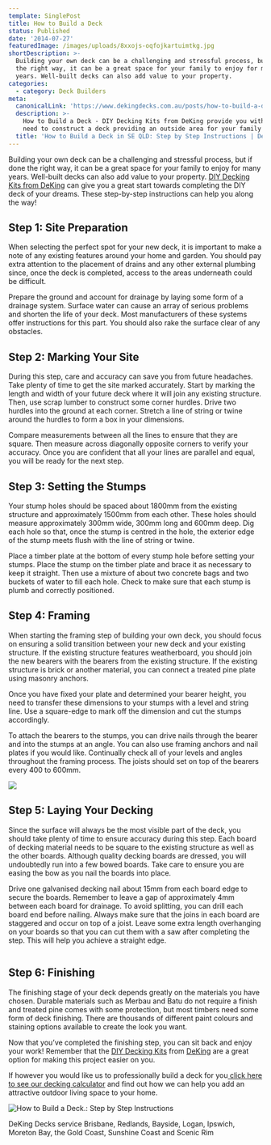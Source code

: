 ```yaml
---
template: SinglePost
title: How to Build a Deck
status: Published
date: '2014-07-27'
featuredImage: /images/uploads/8xxojs-oqfojkartuimtkg.jpg
shortDescription: >-
  Building your own deck can be a challenging and stressful process, but if done
  the right way, it can be a great space for your family to enjoy for many
  years. Well-built decks can also add value to your property.
categories:
  - category: Deck Builders
meta:
  canonicalLink: 'https://www.dekingdecks.com.au/posts/how-to-build-a-deck/'
  description: >-
    How to Build a Deck - DIY Decking Kits from DeKing provide you with all you
    need to construct a deck providing an outside area for your family to enjoy.
  title: 'How to Build a Deck in SE QLD: Step by Step Instructions | Deking '
---
```

Building your own deck can be a challenging and stressful process, but if done the right way, it can be a great space for your family to enjoy for many years. Well-built decks can also add value to your property. [DIY Decking Kits from DeKing](https://www.dekingdecks.com.au/services/diy-kitset-decks-patios/) can give you a great start towards completing the DIY deck of your dreams. These step-by-step instructions can help you along the way!

## Step 1: Site Preparation

When selecting the perfect spot for your new deck, it is important to make a note of any existing features around your home and garden. You should pay extra attention to the placement of drains and any other external plumbing since, once the deck is completed, access to the areas underneath could be difficult.

Prepare the ground and account for drainage by laying some form of a drainage system. Surface water can cause an array of serious problems and shorten the life of your deck. Most manufacturers of these systems offer instructions for this part. You should also rake the surface clear of any obstacles.

## Step 2: Marking Your Site

During this step, care and accuracy can save you from future headaches. Take plenty of time to get the site marked accurately. Start by marking the length and width of your future deck where it will join any existing structure. Then, use scrap lumber to construct some corner hurdles. Drive two hurdles into the ground at each corner. Stretch a line of string or twine around the hurdles to form a box in your dimensions.

Compare measurements between all the lines to ensure that they are square. Then measure across diagonally opposite corners to verify your accuracy. Once you are confident that all your lines are parallel and equal, you will be ready for the next step.

## Step 3: Setting the Stumps

Your stump holes should be spaced about 1800mm from the existing structure and approximately 1500mm from each other. These holes should measure approximately 300mm wide, 300mm long and 600mm deep. Dig each hole so that, once the stump is centred in the hole, the exterior edge of the stump meets flush with the line of string or twine.

Place a timber plate at the bottom of every stump hole before setting your stumps. Place the stump on the timber plate and brace it as necessary to keep it straight. Then use a mixture of about two concrete bags and two buckets of water to fill each hole. Check to make sure that each stump is plumb and correctly positioned.

## Step 4: Framing

When starting the framing step of building your own deck, you should focus on ensuring a solid transition between your new deck and your existing structure. If the existing structure features weatherboard, you should join the new bearers with the bearers from the existing structure. If the existing structure is brick or another material, you can connect a treated pine plate using masonry anchors.

Once you have fixed your plate and determined your bearer height, you need to transfer these dimensions to your stumps with a level and string line. Use a square-edge to mark off the dimension and cut the stumps accordingly.

To attach the bearers to the stumps, you can drive nails through the bearer and into the stumps at an angle. You can also use framing anchors and nail plates if you would like. Continually check all of your levels and angles throughout the framing process. The joists should set on top of the bearers every 400 to 600mm.

![](/images/uploads/white-ant-repair.jpg)

## 

## Step 5: Laying Your Decking

Since the surface will always be the most visible part of the deck, you should take plenty of time to ensure accuracy during this step. Each board of decking material needs to be square to the existing structure as well as the other boards. Although quality decking boards are dressed, you will undoubtedly run into a few bowed boards. Take care to ensure you are easing the bow as you nail the boards into place.

Drive one galvanised decking nail about 15mm from each board edge to secure the boards. Remember to leave a gap of approximately 4mm between each board for drainage. To avoid splitting, you can drill each board end before nailing. Always make sure that the joins in each board are staggered and occur on top of a joist. Leave some extra length overhanging on your boards so that you can cut them with a saw after completing the step. This will help you achieve a straight edge.

![]()

## Step 6: Finishing

The finishing stage of your deck depends greatly on the materials you have chosen. Durable materials such as Merbau and Batu do not require a finish and treated pine comes with some protection, but most timbers need some form of deck finishing. There are thousands of different paint colours and staining options available to create the look you want.

Now that you’ve completed the finishing step, you can sit back and enjoy your work! Remember that the [DIY Decking Kits](https://www.dekingdecks.com.au/services/diy-kitset-decks-patios/) from [DeKing](https://www.dekingdecks.com.au/) are a great option for making this project easier on you.

If however you would like us to professionally build a deck for you[ click here to see our decking calculator](https://www.dekingdecks.com.au/quote-calculator/) and find out how we can help you add an attractive outdoor living space to your home.

![How to Build a Deck.: Step by Step Instructions](/images/uploads/how-to-build-a-deck-step-by-step-instructions.jpg)

DeKing Decks service Brisbane, Redlands, Bayside, Logan, Ipswich, Moreton Bay, the Gold Coast, Sunshine Coast and Scenic Rim
